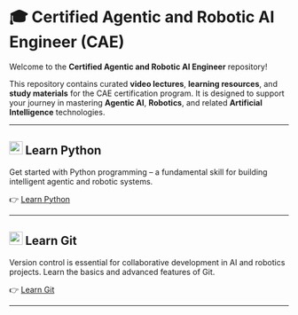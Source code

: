 # 🎓 Certified Agentic and Robotic AI Engineer (CAE)

Welcome to the **Certified Agentic and Robotic AI Engineer** repository!

This repository contains curated **video lectures**, **learning resources**, and **study materials** for the CAE certification program. It is designed to support your journey in mastering **Agentic AI**, **Robotics**, and related **Artificial Intelligence** technologies.

---

## <img src="https://cdn.jsdelivr.net/gh/devicons/devicon/icons/python/python-original.svg" width="24" height="24" /> Learn Python

Get started with Python programming – a fundamental skill for building intelligent agentic and robotic systems.

👉 [Learn Python](https://github.com/ZafarBukhari/CAE-Resources/tree/main/Python)

---

## <img src="https://cdn.jsdelivr.net/gh/devicons/devicon/icons/git/git-original.svg" width="24" height="24" /> Learn Git

Version control is essential for collaborative development in AI and robotics projects. Learn the basics and advanced features of Git.

👉 [Learn Git](https://github.com/ZafarBukhari/CAE-Resources/tree/main/Git)

---
